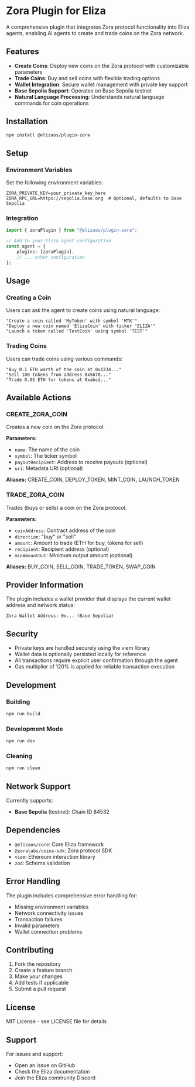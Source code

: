 # Zora Plugin for Eliza

A comprehensive plugin that integrates Zora protocol functionality into Eliza agents, enabling AI agents to create and trade coins on the Zora network.

## Features

- **Create Coins**: Deploy new coins on the Zora protocol with customizable parameters
- **Trade Coins**: Buy and sell coins with flexible trading options
- **Wallet Integration**: Secure wallet management with private key support
- **Base Sepolia Support**: Operates on Base Sepolia testnet
- **Natural Language Processing**: Understands natural language commands for coin operations

## Installation

```bash
npm install @elizaos/plugin-zora
```

## Setup

### Environment Variables

Set the following environment variables:

```env
ZORA_PRIVATE_KEY=your_private_key_here
ZORA_RPC_URL=https://sepolia.base.org  # Optional, defaults to Base Sepolia
```

### Integration

```typescript
import { zoraPlugin } from "@elizaos/plugin-zora";

// Add to your Eliza agent configuration
const agent = {
    plugins: [zoraPlugin],
    // ... other configuration
};
```

## Usage

### Creating a Coin

Users can ask the agent to create coins using natural language:

```
"Create a coin called 'MyToken' with symbol 'MTK'"
"Deploy a new coin named 'ElizaCoin' with ticker 'ELIZA'"
"Launch a token called 'TestCoin' using symbol 'TEST'"
```

### Trading Coins

Users can trade coins using various commands:

```
"Buy 0.1 ETH worth of the coin at 0x1234..."
"Sell 100 tokens from address 0x5678..."
"Trade 0.05 ETH for tokens at 0xabcd..."
```

## Available Actions

### CREATE_ZORA_COIN

Creates a new coin on the Zora protocol.

**Parameters:**
- `name`: The name of the coin
- `symbol`: The ticker symbol
- `payoutRecipient`: Address to receive payouts (optional)
- `uri`: Metadata URI (optional)

**Aliases:** CREATE_COIN, DEPLOY_TOKEN, MINT_COIN, LAUNCH_TOKEN

### TRADE_ZORA_COIN

Trades (buys or sells) a coin on the Zora protocol.

**Parameters:**
- `coinAddress`: Contract address of the coin
- `direction`: "buy" or "sell"
- `amount`: Amount to trade (ETH for buy, tokens for sell)
- `recipient`: Recipient address (optional)
- `minAmountOut`: Minimum output amount (optional)

**Aliases:** BUY_COIN, SELL_COIN, TRADE_TOKEN, SWAP_COIN

## Provider Information

The plugin includes a wallet provider that displays the current wallet address and network status:

```
Zora Wallet Address: 0x... (Base Sepolia)
```

## Security

- Private keys are handled securely using the viem library
- Wallet data is optionally persisted locally for reference
- All transactions require explicit user confirmation through the agent
- Gas multiplier of 120% is applied for reliable transaction execution

## Development

### Building

```bash
npm run build
```

### Development Mode

```bash
npm run dev
```

### Cleaning

```bash
npm run clean
```

## Network Support

Currently supports:
- **Base Sepolia** (testnet): Chain ID 84532

## Dependencies

- `@elizaos/core`: Core Eliza framework
- `@zoralabs/coins-sdk`: Zora protocol SDK
- `viem`: Ethereum interaction library
- `zod`: Schema validation

## Error Handling

The plugin includes comprehensive error handling for:
- Missing environment variables
- Network connectivity issues
- Transaction failures
- Invalid parameters
- Wallet connection problems

## Contributing

1. Fork the repository
2. Create a feature branch
3. Make your changes
4. Add tests if applicable
5. Submit a pull request

## License

MIT License - see LICENSE file for details

## Support

For issues and support:
- Open an issue on GitHub
- Check the Eliza documentation
- Join the Eliza community Discord